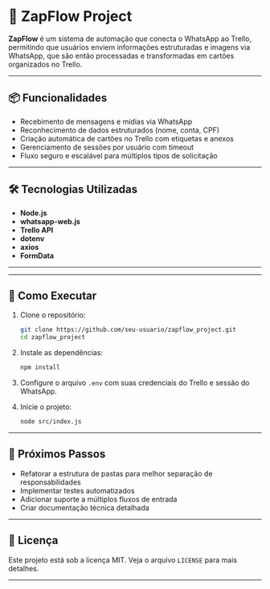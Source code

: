# 🚀 ZapFlow Project

**ZapFlow** é um sistema de automação que conecta o WhatsApp ao Trello, permitindo que usuários enviem informações estruturadas e imagens via WhatsApp, que são então processadas e transformadas em cartões organizados no Trello.

---

## 📦 Funcionalidades

- Recebimento de mensagens e mídias via WhatsApp
- Reconhecimento de dados estruturados (nome, conta, CPF)
- Criação automática de cartões no Trello com etiquetas e anexos
- Gerenciamento de sessões por usuário com timeout
- Fluxo seguro e escalável para múltiplos tipos de solicitação

---

## 🛠️ Tecnologias Utilizadas

- **Node.js**
- **whatsapp-web.js**
- **Trello API**
- **dotenv**
- **axios**
- **FormData**

---



---

## 🧪 Como Executar

1. Clone o repositório:
   ```bash
   git clone https://github.com/seu-usuario/zapflow_project.git
   cd zapflow_project
   ```

2. Instale as dependências:
   ```bash
   npm install
   ```

3. Configure o arquivo `.env` com suas credenciais do Trello e sessão do WhatsApp.

4. Inicie o projeto:
   ```bash
   node src/index.js
   ```

---

## 📌 Próximos Passos

- Refatorar a estrutura de pastas para melhor separação de responsabilidades
- Implementar testes automatizados
- Adicionar suporte a múltiplos fluxos de entrada
- Criar documentação técnica detalhada

---

## 📄 Licença

Este projeto está sob a licença MIT. Veja o arquivo `LICENSE` para mais detalhes.

---
